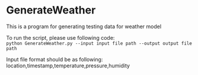 # GenerateWeather
This is a program for generating testing data for weather model

To run the script, please use following code:</br>
  `python GenerateWeather.py --input input file path --output output file path`

Input file format should be as following:
  location,timestamp,temperature,pressure,humidity
